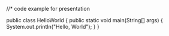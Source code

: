 //* code example for presentation

public class HelloWorld {
public static void main(String[] args) {
System.out.println("Hello, World");
}
}
